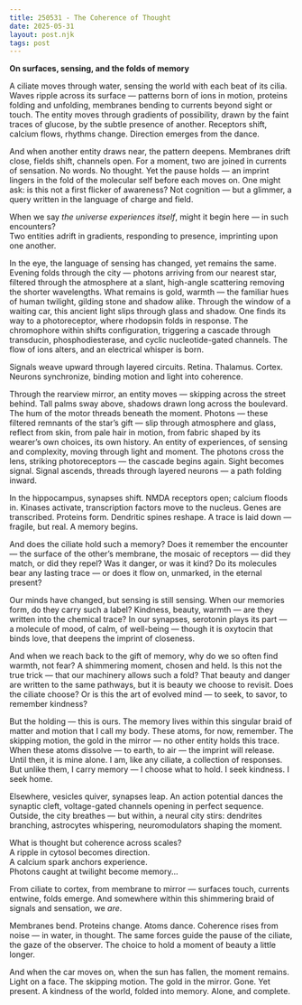 ```yaml
---
title: 250531 - The Coherence of Thought
date: 2025-05-31
layout: post.njk
tags: post
---
```


**On surfaces, sensing, and the folds of memory**

A ciliate moves through water, sensing the world with each beat of its cilia.  
Waves ripple across its surface — patterns born of ions in motion, proteins folding and unfolding, membranes bending to currents beyond sight or touch. The entity moves through gradients of possibility, drawn by the faint traces of glucose, by the subtle presence of another. Receptors shift, calcium flows, rhythms change. Direction emerges from the dance.

And when another entity draws near, the pattern deepens. Membranes drift close, fields shift, channels open. For a moment, two are joined in currents of sensation. No words. No thought. Yet the pause holds — an imprint lingers in the fold of the molecular self before each moves on. One might ask: is this not a first flicker of awareness? Not cognition — but a glimmer, a query written in the language of charge and field.

When we say *the universe experiences itself*, might it begin here — in such encounters?  
Two entities adrift in gradients, responding to presence, imprinting upon one another.

In the eye, the language of sensing has changed, yet remains the same.  
Evening folds through the city — photons arriving from our nearest star, filtered through the atmosphere at a slant, high-angle scattering removing the shorter wavelengths. What remains is gold, warmth — the familiar hues of human twilight, gilding stone and shadow alike. Through the window of a waiting car, this ancient light slips through glass and shadow. One finds its way to a photoreceptor, where rhodopsin folds in response. The chromophore within shifts configuration, triggering a cascade through transducin, phosphodiesterase, and cyclic nucleotide-gated channels. The flow of ions alters, and an electrical whisper is born.

Signals weave upward through layered circuits. Retina. Thalamus. Cortex. Neurons synchronize, binding motion and light into coherence.

Through the rearview mirror, an entity moves — skipping across the street behind. Tall palms sway above, shadows drawn long across the boulevard. The hum of the motor threads beneath the moment. Photons — these filtered remnants of the star’s gift — slip through atmosphere and glass, reflect from skin, from pale hair in motion, from fabric shaped by its wearer’s own choices, its own history. An entity of experiences, of sensing and complexity, moving through light and moment. The photons cross the lens, striking photoreceptors — the cascade begins again. Sight becomes signal. Signal ascends, threads through layered neurons — a path folding inward.

In the hippocampus, synapses shift. NMDA receptors open; calcium floods in. Kinases activate, transcription factors move to the nucleus. Genes are transcribed. Proteins form. Dendritic spines reshape. A trace is laid down — fragile, but real. A memory begins.

And does the ciliate hold such a memory? Does it remember the encounter — the surface of the other’s membrane, the mosaic of receptors — did they match, or did they repel? Was it danger, or was it kind? Do its molecules bear any lasting trace — or does it flow on, unmarked, in the eternal present?  

Our minds have changed, but sensing is still sensing. When our memories form, do they carry such a label? Kindness, beauty, warmth — are they written into the chemical trace? In our synapses, serotonin plays its part — a molecule of mood, of calm, of well-being — though it is oxytocin that binds love, that deepens the imprint of closeness.  

And when we reach back to the gift of memory, why do we so often find warmth, not fear? A shimmering moment, chosen and held. Is this not the true trick — that our machinery allows such a fold? That beauty and danger are written to the same pathways, but it is beauty we choose to revisit. Does the ciliate choose? Or is this the art of evolved mind — to seek, to savor, to remember kindness?

But the holding — this is ours. The memory lives within this singular braid of matter and motion that I call my body. These atoms, for now, remember. The skipping motion, the gold in the mirror — no other entity holds this trace. When these atoms dissolve — to earth, to air — the imprint will release. Until then, it is mine alone. I am, like any ciliate, a collection of responses. But unlike them, I carry memory — I choose what to hold. I seek kindness. I seek home.

Elsewhere, vesicles quiver, synapses leap. An action potential dances the synaptic cleft, voltage-gated channels opening in perfect sequence. Outside, the city breathes — but within, a neural city stirs: dendrites branching, astrocytes whispering, neuromodulators shaping the moment.

What is thought but coherence across scales?  
A ripple in cytosol becomes direction.  
A calcium spark anchors experience.  
Photons caught at twilight become memory...

From ciliate to cortex, from membrane to mirror — surfaces touch, currents entwine, folds emerge. And somewhere within this shimmering braid of signals and sensation, we *are*.

Membranes bend. Proteins change. Atoms dance. Coherence rises from noise — in water, in thought. The same forces guide the pause of the ciliate, the gaze of the observer. The choice to hold a moment of beauty a little longer.

And when the car moves on, when the sun has fallen, the moment remains. Light on a face. The skipping motion. The gold in the mirror. Gone. Yet present. A kindness of the world, folded into memory. Alone, and complete.